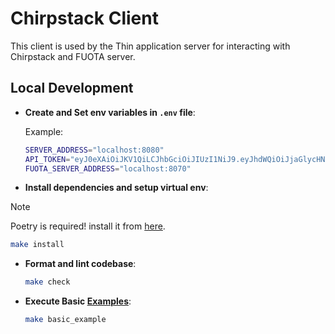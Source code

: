 # Chirpstack Client

This client is used by the Thin application server for interacting with Chirpstack and FUOTA server.

## Local Development

- **Create and Set env variables in `.env` file**:

  Example:

  ```sh
  SERVER_ADDRESS="localhost:8080"
  API_TOKEN="eyJ0eXAiOiJKV1QiLCJhbGciOiJIUzI1NiJ9.eyJhdWQiOiJjaGlycHN0YWNrIiwiaXNzIjoiY2hpcnBzdGFjayIsInN1YiI6ImJjNjhjZTY1LWM2YjItNDM0MS1hZjA5LTJkZGZlYjA4YzZlZSIsInR5cCI6ImtleSJ9.I5H7U1XZhOIZ2JKWUHkRwIH0Z8ChlvjeZKm1Owetdbk"
  FUOTA_SERVER_ADDRESS="localhost:8070"
  ```

- **Install dependencies and setup virtual env**:

> [!NOTE]
> Poetry is required! install it from [here](https://python-poetry.org/docs/#installation).

```sh
make install
```

- **Format and lint codebase**:

  ```sh
  make check
  ```

- **Execute Basic [Examples](./examples/basic.py)**:

  ```sh
  make basic_example
  ```
